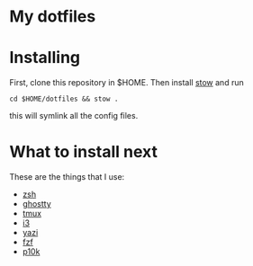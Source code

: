 # My dotfiles

# Installing

First, clone this repository in $HOME. Then install [stow](https://www.gnu.org/software/stow/manual/stow.html) and run
```
cd $HOME/dotfiles && stow .
```
this will symlink all the config files.

# What to install next

These are the things that I use:
- [zsh](https://www.zsh.org/)
- [ghostty](https://ghostty.org/)
- [tmux](https://github.com/tmux/tmux/wiki)
- [i3](https://i3wm.org/)
- [yazi](https://yazi-rs.github.io/)
- [fzf](https://github.com/junegunn/fzf)
- [p10k](https://github.com/romkatv/powerlevel10k)
